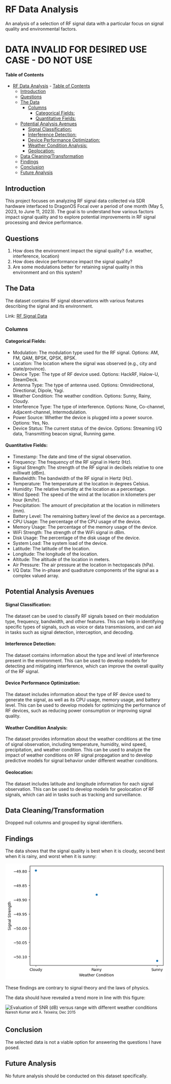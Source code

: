 # RF Data Analysis

An analysis of a selection of RF signal data with a particular focus on signal quality and environmental factors.

# DATA INVALID FOR DESIRED USE CASE - DO NOT USE

#### Table of Contents

- [RF Data Analysis](#rf-data-analysis) - [Table of Contents](#table-of-contents)
  - [Introduction](#introduction)
  - [Questions](#questions)
  - [The Data](#the-data)
    - [Columns](#columns)
      - [Categorical Fields:](#categorical-fields)
      - [Quantitative Fields:](#quantitative-fields)
  - [Potential Analysis Avenues](#potential-analysis-avenues)
    - [Signal Classification:](#signal-classification)
    - [Interference Detection:](#interference-detection)
    - [Device Performance Optimization:](#device-performance-optimization)
    - [Weather Condition Analysis:](#weather-condition-analysis)
    - [Geolocation:](#geolocation)
  - [Data Cleaning/Transformation](#data-cleaningtransformation)
  - [Findings](#findings)
  - [Conclusion](#conclusion)
  - [Future Analysis](#future-analysis)

## Introduction

This project focuses on analyzing RF signal data collected via SDR hardware interfaced to DragonOS Focal over a period of one month (May 5, 2023, to June 11, 2023). The goal is to understand how various factors impact signal quality and to explore potential improvements in RF signal processing and device performance.

## Questions

1. How does the environment impact the signal quality? (i.e. weather, interference, location)
2. How does device performance impact the signal quality?
3. Are some modulations better for retaining signal quality in this environment and on this system?

## The Data

The dataset contains RF signal observations with various features describing the signal and its environment.

Link: [RF Signal Data](https://www.kaggle.com/datasets/suraj520/rf-signal-data)

### Columns

#### Categorical Fields:

- Modulation: The modulation type used for the RF signal. Options: AM, FM, QAM, BPSK, QPSK, 8PSK.
- Location: The location where the signal was observed (e.g., city and state/province).
- Device Type: The type of RF device used. Options: HackRF, Halow-U, SteamDeck.
- Antenna Type: The type of antenna used. Options: Omnidirectional, Directional, Dipole, Yagi.
- Weather Condition: The weather condition. Options: Sunny, Rainy, Cloudy.
- Interference Type: The type of interference. Options: None, Co-channel, Adjacent-channel, Intermodulation.
- Power Source: Whether the device is plugged into a power source. Options: Yes, No.
- Device Status: The current status of the device. Options: Streaming I/Q data, Transmitting beacon signal, Running game.

#### Quantitative Fields:

- Timestamp: The date and time of the signal observation.
- Frequency: The frequency of the RF signal in Hertz (Hz).
- Signal Strength: The strength of the RF signal in decibels relative to one milliwatt (dBm).
- Bandwidth: The bandwidth of the RF signal in Hertz (Hz).
- Temperature: The temperature at the location in degrees Celsius.
- Humidity: The relative humidity at the location as a percentage.
- Wind Speed: The speed of the wind at the location in kilometers per hour (km/hr).
- Precipitation: The amount of precipitation at the location in millimeters (mm).
- Battery Level: The remaining battery level of the device as a percentage.
- CPU Usage: The percentage of the CPU usage of the device.
- Memory Usage: The percentage of the memory usage of the device.
- WiFi Strength: The strength of the WiFi signal in dBm.
- Disk Usage: The percentage of the disk usage of the device.
- System Load: The system load of the device.
- Latitude: The latitude of the location.
- Longitude: The longitude of the location.
- Altitude: The altitude of the location in meters.
- Air Pressure: The air pressure at the location in hectopascals (hPa).
- I/Q Data: The in-phase and quadrature components of the signal as a complex valued array.

## Potential Analysis Avenues

#### Signal Classification:

The dataset can be used to classify RF signals based on their modulation type, frequency, bandwidth, and other features. This can help in identifying specific types of signals, such as voice or data transmissions, and can aid in tasks such as signal detection, interception, and decoding.

#### Interference Detection:

The dataset contains information about the type and level of interference present in the environment. This can be used to develop models for detecting and mitigating interference, which can improve the overall quality of the RF signal.

#### Device Performance Optimization:

The dataset includes information about the type of RF device used to generate the signal, as well as its CPU usage, memory usage, and battery level. This can be used to develop models for optimizing the performance of RF devices, such as reducing power consumption or improving signal quality.

#### Weather Condition Analysis:

The dataset provides information about the weather conditions at the time of signal observation, including temperature, humidity, wind speed, precipitation, and weather condition. This can be used to analyze the impact of weather conditions on RF signal propagation and to develop predictive models for signal behavior under different weather conditions.

#### Geolocation:

The dataset includes latitude and longitude information for each signal observation. This can be used to develop models for geolocation of RF signals, which can aid in tasks such as tracking and surveillance.

## Data Cleaning/Transformation

Dropped null columns and grouped by signal identifiers.

## Findings

The data shows that the signal quality is best when it is cloudy, second best when it is rainy, and worst when it is sunny:

![dBm & weather plot](output.png)

These findings are contrary to signal theory and the laws of physics.

The data should have revealed a trend more in line with this figure:

![Evaluation of SNR (dB) versus range with different weather conditions](https://www.researchgate.net/profile/Naresh-Kumar-123/publication/286766603/figure/fig5/AS:962127615500309@1606400507433/Evaluation-of-SNR-dB-versus-range-with-different-weather-conditions.gif)
<sup>Naresh Kumar and A. Teixeira; Dec 2015</sup>

## Conclusion

The selected data is not a viable option for answering the questions I have posed.

## Future Analysis

No future analysis should be conducted on this dataset specifically.
